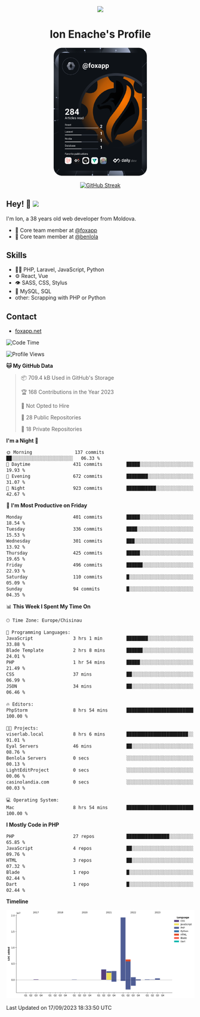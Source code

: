 <div id="header" align="center">
  <img src="https://media.giphy.com/media/M9gbBd9nbDrOTu1Mqx/giphy.gif" width="100"/>
	<h1>Ion Enache's Profile</h1>
</div>
<div align="center">
	<a href="https://app.daily.dev/foxapp"><img src="https://github.com/foxapp/foxapp/blob/master/devcard.svg" width="250" alt="Ion Enache's Dev Card"/></a>
</div>


<div align="center">
	
[![GitHub Streak](http://github-readme-streak-stats.herokuapp.com?user=foxapp&hide_border=true&date_format=M%20j%5B%2C%20Y%5D)](https://git.io/streak-stats)
	
</div>


## Hey! 👋 <img src="https://media.giphy.com/media/hvRJCLFzcasrR4ia7z/giphy.gif" width="30px"/>
I'm Ion, a 38 years old web developer from Moldova.


- 👥 Core team member at [@foxapp](https://github.com/foxapp)
- 👥 Core team member at [@benlola](https://github.com/benlola)

## Skills
- 👨‍💻 PHP, Laravel, JavaScript, Python
- ⚙️ React, Vue
- 👁️ SASS, CSS, Stylus
- 💽 MySQL, SQL
- other: Scrapping with PHP or Python

## Contact
- [foxapp.net](https://www.foxapp.net)

<!--START_SECTION:waka-->
![Code Time](http://img.shields.io/badge/Code%20Time-1%2C508%20hrs%2018%20mins-blue)

![Profile Views](http://img.shields.io/badge/Profile%20Views-0-blue)

**🐱 My GitHub Data** 

> 📦 709.4 kB Used in GitHub's Storage 
 > 
> 🏆 168 Contributions in the Year 2023
 > 
> 🚫 Not Opted to Hire
 > 
> 📜 28 Public Repositories 
 > 
> 🔑 18 Private Repositories 
 > 
**I'm a Night 🦉** 

```text
🌞 Morning                137 commits         ██░░░░░░░░░░░░░░░░░░░░░░░   06.33 % 
🌆 Daytime                431 commits         █████░░░░░░░░░░░░░░░░░░░░   19.93 % 
🌃 Evening                672 commits         ████████░░░░░░░░░░░░░░░░░   31.07 % 
🌙 Night                  923 commits         ███████████░░░░░░░░░░░░░░   42.67 % 
```
📅 **I'm Most Productive on Friday** 

```text
Monday                   401 commits         █████░░░░░░░░░░░░░░░░░░░░   18.54 % 
Tuesday                  336 commits         ████░░░░░░░░░░░░░░░░░░░░░   15.53 % 
Wednesday                301 commits         ███░░░░░░░░░░░░░░░░░░░░░░   13.92 % 
Thursday                 425 commits         █████░░░░░░░░░░░░░░░░░░░░   19.65 % 
Friday                   496 commits         ██████░░░░░░░░░░░░░░░░░░░   22.93 % 
Saturday                 110 commits         █░░░░░░░░░░░░░░░░░░░░░░░░   05.09 % 
Sunday                   94 commits          █░░░░░░░░░░░░░░░░░░░░░░░░   04.35 % 
```


📊 **This Week I Spent My Time On** 

```text
🕑︎ Time Zone: Europe/Chisinau

💬 Programming Languages: 
JavaScript               3 hrs 1 min         ████████░░░░░░░░░░░░░░░░░   33.88 % 
Blade Template           2 hrs 8 mins        ██████░░░░░░░░░░░░░░░░░░░   24.01 % 
PHP                      1 hr 54 mins        █████░░░░░░░░░░░░░░░░░░░░   21.49 % 
CSS                      37 mins             ██░░░░░░░░░░░░░░░░░░░░░░░   06.99 % 
JSON                     34 mins             ██░░░░░░░░░░░░░░░░░░░░░░░   06.46 % 

🔥 Editors: 
PhpStorm                 8 hrs 54 mins       █████████████████████████   100.00 % 

🐱‍💻 Projects: 
viserlab.local           8 hrs 6 mins        ███████████████████████░░   91.01 % 
Eyal Servers             46 mins             ██░░░░░░░░░░░░░░░░░░░░░░░   08.76 % 
Benlola Servers          0 secs              ░░░░░░░░░░░░░░░░░░░░░░░░░   00.13 % 
LightEditProject         0 secs              ░░░░░░░░░░░░░░░░░░░░░░░░░   00.06 % 
casinolandia.com         0 secs              ░░░░░░░░░░░░░░░░░░░░░░░░░   00.03 % 

💻 Operating System: 
Mac                      8 hrs 54 mins       █████████████████████████   100.00 % 
```

**I Mostly Code in PHP** 

```text
PHP                      27 repos            ████████████████░░░░░░░░░   65.85 % 
JavaScript               4 repos             ██░░░░░░░░░░░░░░░░░░░░░░░   09.76 % 
HTML                     3 repos             ██░░░░░░░░░░░░░░░░░░░░░░░   07.32 % 
Blade                    1 repo              █░░░░░░░░░░░░░░░░░░░░░░░░   02.44 % 
Dart                     1 repo              █░░░░░░░░░░░░░░░░░░░░░░░░   02.44 % 
```



**Timeline**

![Lines of Code chart](https://raw.githubusercontent.com/foxapp/foxapp/master/assets/bar_graph.png)


 Last Updated on 17/09/2023 18:33:50 UTC
<!--END_SECTION:waka-->

